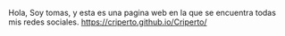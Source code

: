 Hola, Soy tomas, y esta es una pagina web en la que se encuentra todas mis redes sociales.
https://criperto.github.io/Criperto/

